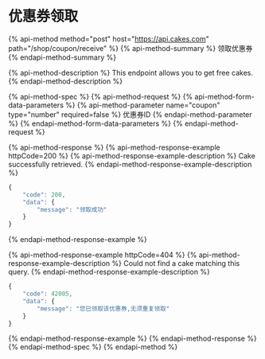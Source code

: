 # 优惠券领取

{% api-method method="post" host="https://api.cakes.com" path="/shop/coupon/receive" %}
{% api-method-summary %}
领取优惠券
{% endapi-method-summary %}

{% api-method-description %}
This endpoint allows you to get free cakes.
{% endapi-method-description %}

{% api-method-spec %}
{% api-method-request %}
{% api-method-form-data-parameters %}
{% api-method-parameter name="coupon" type="number" required=false %}
优惠券ID
{% endapi-method-parameter %}
{% endapi-method-form-data-parameters %}
{% endapi-method-request %}

{% api-method-response %}
{% api-method-response-example httpCode=200 %}
{% api-method-response-example-description %}
Cake successfully retrieved.
{% endapi-method-response-example-description %}

```javascript
{
    "code": 200,
    "data": {
        "message": "领取成功"
    }
}
```
{% endapi-method-response-example %}

{% api-method-response-example httpCode=404 %}
{% api-method-response-example-description %}
Could not find a cake matching this query.
{% endapi-method-response-example-description %}

```javascript
{
    "code": 42005,
    "data": {
        "message": "您已领取该优惠券,无须重复领取"
    }
}
```
{% endapi-method-response-example %}
{% endapi-method-response %}
{% endapi-method-spec %}
{% endapi-method %}



